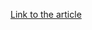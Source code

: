 [Link to the article](https://research.checkpoint.com/2020/gozi-the-malware-with-a-thousand-faces/)
